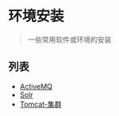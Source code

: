 # 环境安装

> 一些常用软件或环境的安装


## 列表
- [ActiveMQ](./ActiveMQ.md)
- [Solr](./Solr.md)
- [Tomcat-集群](./Tomcat-集群.md)

